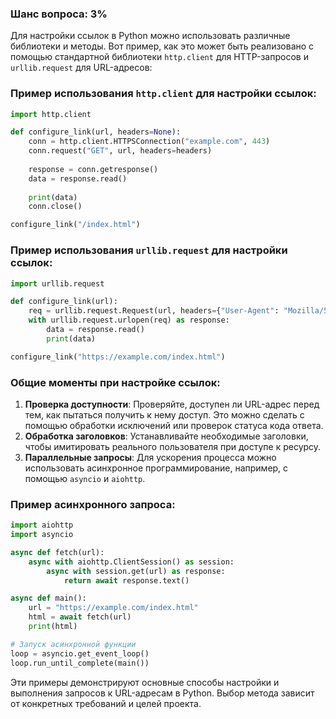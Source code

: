 ### Шанс вопроса: 3%

Для настройки ссылок в Python можно использовать различные библиотеки и методы. Вот пример, как это может быть реализовано с помощью стандартной библиотеки `http.client` для HTTP-запросов и `urllib.request` для URL-адресов:

### Пример использования `http.client` для настройки ссылок:
```python
import http.client

def configure_link(url, headers=None):
    conn = http.client.HTTPSConnection("example.com", 443)
    conn.request("GET", url, headers=headers)
    
    response = conn.getresponse()
    data = response.read()
    
    print(data)
    conn.close()

configure_link("/index.html")
```

### Пример использования `urllib.request` для настройки ссылок:
```python
import urllib.request

def configure_link(url):
    req = urllib.request.Request(url, headers={"User-Agent": "Mozilla/5.0"})
    with urllib.request.urlopen(req) as response:
        data = response.read()
        print(data)

configure_link("https://example.com/index.html")
```

### Общие моменты при настройке ссылок:
1. **Проверка доступности**: Проверяйте, доступен ли URL-адрес перед тем, как пытаться получить к нему доступ. Это можно сделать с помощью обработки исключений или проверок статуса кода ответа.
2. **Обработка заголовков**: Устанавливайте необходимые заголовки, чтобы имитировать реального пользователя при доступе к ресурсу.
3. **Параллельные запросы**: Для ускорения процесса можно использовать асинхронное программирование, например, с помощью `asyncio` и `aiohttp`.

### Пример асинхронного запроса:
```python
import aiohttp
import asyncio

async def fetch(url):
    async with aiohttp.ClientSession() as session:
        async with session.get(url) as response:
            return await response.text()

async def main():
    url = "https://example.com/index.html"
    html = await fetch(url)
    print(html)

# Запуск асинхронной функции
loop = asyncio.get_event_loop()
loop.run_until_complete(main())
```

Эти примеры демонстрируют основные способы настройки и выполнения запросов к URL-адресам в Python. Выбор метода зависит от конкретных требований и целей проекта.